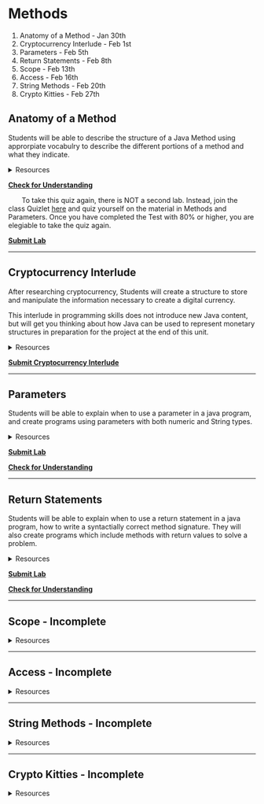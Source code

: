 # Methods

1. Anatomy of a Method - Jan 30th
2. Cryptocurrency Interlude - Feb 1st
3. Parameters - Feb 5th
4. Return Statements - Feb 8th
5. Scope - Feb 13th
6. Access - Feb 16th
7. String Methods - Feb 20th
8. Crypto Kitties - Feb 27th


## Anatomy of a Method
Students will be able to describe the structure of a Java Method using approrpiate vocabulry to describe the different portions of a method and what they indicate.
<details>
 <summary>Resources
 </summary>
 
* [Slides](https://docs.google.com/presentation/d/1w1CslBeWrUOoMpjy-n8wgeZJNHFzaKaQ-Se9YHlfVeQ/edit?usp=sharing)
* [Video](https://drive.google.com/open?id=1KL17JmkOdPD5alwIuEGboezvIFGFci1R)
* Readings
  * [Methods (Black Box)](https://drive.google.com/file/d/1rMGjRgU2GXU3lW-QnQcIsk_Yw0jBfYqA/view)
  * [Method Bodies](https://drive.google.com/file/d/1EVegNPoPdHLdyaSEthn4Nx7alDVAbUAI/view)
* [Lab A](https://docs.google.com/document/d/1fnK2u3tvShhp4paMYfMKafk0i0PIlMWGBhSYjTeC9Kg/edit?usp=sharing)

Lab Files:

**Java File** | **Tester**
:--:|:--:
[LineBreak](https://github.com/blakeCS/IntroComputerProgramming/blob/master/U2%20Methods/Method%20Anatomy/Examples/LineBreak.java) | n/a
[PrintJava](https://github.com/blakeCS/IntroComputerProgramming/blob/master/U2%20Methods/Method%20Anatomy/Exercises/PrintJava.java) | n/a

</details>


[**Check for Understanding**](https://blake.instructure.com/courses/1757/quizzes/3162)

&nbsp;&nbsp;&nbsp;&nbsp;&nbsp;&nbsp; To take this quiz again, there is NOT a second lab.  Instead, join the class Quizlet [here](https://quizlet.com/class/6395014/) and quiz yourself on the material in Methods and Parameters.  Once you have completed the Test with 80% or higher, you are elegiable to take the quiz again.

[**Submit Lab**](https://blake.instructure.com/courses/1757/assignments/64262?module_item_id=128341)

***
## Cryptocurrency Interlude
After researching cryptocurrency, Students will create a structure to store and manipulate the information necessary to create a digital currency.  

This interlude in programming skills does not introduce new Java content, but will get you thinking about how Java can be used to represent monetary structures in preparation for the project at the end of this unit.

<details>
 <summary>Resources
 </summary>
 
* Readings
  * [What is Cryptocurrency](https://blockgeeks.com/guides/what-is-cryptocurrency/)
  * [What is Bitcoin](https://www.howtogeek.com/141374/htg-explains-what-is-bitcoin-and-how-does-it-work/)
  * [Hacking the CryptoKitty Genome](https://hackernoon.com/hacking-the-cryptokitties-genome-1cb3e7dddab3)
* [Activity](https://docs.google.com/document/d/1ijLMtYMd0FEITuuI-wvw1eW-SiPz-Kq3MrUj902ziWA/edit?usp=sharing)

</details>

[**Submit Cryptocurrency Interlude**](https://blake.instructure.com/courses/1757/assignments/64960?module_item_id=128685)

***
## Parameters
Students will be able to explain when to use a parameter in a java program, and create programs using parameters with both numeric and String types.

<details>
 <summary>Resources
 </summary>
 
* [Slides](https://drive.google.com/open?id=1baG0Py5K--Dc9hi6bi5wKu0MXPdkocwzx0WkKYCDrR4)
* [Video](https://drive.google.com/open?id=1Yc2P5ZpoRYKCXumAV0PsBQmiSrYh3IG6)
* Readings. NOTE: I highly suggest using this lesson's readings as supplemental material, not the main event.
  * [What is Actually Passed to a Method?](https://mathbits.com/MathBits/Java/Methods/PassingMethods.htm)
  * [How to use Methods that take Parameters in Java](http://www.dummies.com/programming/java/how-to-use-methods-that-take-parameters-in-java/)
  * [Java Methods](https://www.tutorialspoint.com/java/java_methods.htm)
* [Lab A](https://docs.google.com/document/d/102d6wQqq2kzDpbMmbANzL1_v0KNv2KYyTpnU3azzFE0/edit?usp=sharing)

Lab Files:

**Java File** | **Tester**
:--:|:--:
[Hello](https://github.com/blakeCS/IntroComputerProgramming/blob/master/U2%20Methods/Parameters/Examples/Hello.java) | n/a
[Sum](https://github.com/blakeCS/IntroComputerProgramming/blob/master/U2%20Methods/Parameters/Examples/Sum.java) | n/a
[Add10](https://github.com/blakeCS/IntroComputerProgramming/blob/master/U2%20Methods/Parameters/Exercises/Add10.java) | [Add10Tester](https://github.com/blakeCS/IntroComputerProgramming/blob/master/U2%20Methods/Parameters/Exercises/Add10Tester.java)
[Madlib](https://github.com/blakeCS/IntroComputerProgramming/blob/master/U2%20Methods/Parameters/Exercises/Madlib.java) | [MadlibTester](https://github.com/blakeCS/IntroComputerProgramming/blob/master/U2%20Methods/Parameters/Exercises/MadlibTester.java)

</details>

[**Submit Lab**](https://blake.instructure.com/courses/1757/assignments/65150)

[**Check for Understanding**](https://blake.instructure.com/courses/1757/quizzes/3192)

***
## Return Statements
Students will be able to explain when to use a return statement in a java program, how to write a syntactially correct method signature.  They will also create programs which include methods with return values to solve a problem.

<details>
 <summary>Resources
 </summary>
 
* [Slides](https://docs.google.com/presentation/d/1TGVGv3BEhczH_cSn3ZYjPbbW3YtQvv78oqTrWy8N-0Q/edit?usp=sharing)
* Video - To Be Uploaded Feb 2
* Readings. NOTE: I highly suggest using this lesson's readings as supplemental material, not the main event.
  * [Method Bodies - Return Statements p. 74-75](https://drive.google.com/file/d/1EVegNPoPdHLdyaSEthn4Nx7alDVAbUAI/view)
  * [Return...This](https://medium.com/java-for-absolute-dummies/return-this-72030e66790a)
  * [Return Statement Analogy](https://www.quora.com/In-Java-what-is-a-return-statement)
  * [Java Methods](https://www.tutorialspoint.com/java/java_methods.htm)
* [Lab A](https://drive.google.com/open?id=1-ZC8yT4iQfUuofUwqbL2mOwj1WiWkw9XEyY31kKMgAg)

Lab Files:

**Java File** | **Tester**
:--:|:--:
[ReturnExamples](https://github.com/blakeCS/IntroComputerProgramming/blob/master/U2%20Methods/ReturnStatements/Examples/ReturnExamples.java) | n/a
[Compare](https://github.com/blakeCS/IntroComputerProgramming/blob/master/U2%20Methods/ReturnStatements/Exercises/Compare.java) | [TestCompare](https://github.com/blakeCS/IntroComputerProgramming/blob/master/U2%20Methods/ReturnStatements/Exercises/TestCompare.java.java)
[Ten](https://github.com/blakeCS/IntroComputerProgramming/blob/master/U2%20Methods/ReturnStatements/Exercises/Ten.java) | [TestTen](https://github.com/blakeCS/IntroComputerProgramming/blob/master/U2%20Methods/ReturnStatements/Exercises/TestCompare.java.java)

</details>

[**Submit Lab**](https://blake.instructure.com/courses/1757/assignments/65656)

[**Check for Understanding**](https://blake.instructure.com/courses/1757/quizzes/3198)

***
## Scope  - Incomplete
<details>
 <summary>Resources
 </summary>

 * This lesson will be updated by Feb 5.
 
</details>

***
## Access  - Incomplete
<details>
 <summary>Resources
 </summary>
 
 * This lesson will be updated by Feb 10.
 
</details>

***
## String Methods  - Incomplete
<details>
 <summary>Resources
 </summary>
 
 * This lesson will be updated by Feb 14.

</details>

***
## Crypto Kitties  - Incomplete
<details>
 <summary>Resources
 </summary>
 
 * This lesson will be updated by Feb 18.
 
</details>

